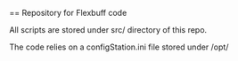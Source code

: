 == Repository for Flexbuff code

All scripts are stored under src/ directory of this repo.

The code relies on a configStation.ini file stored under /opt/

